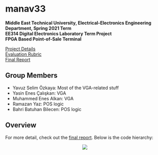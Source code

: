 # manav33
**Middle East Technical University, Electrical-Electronics Engineering Department, Spring 2021 Term**  
**EE314 Digital Electronics Laboratory Term Project**  
**FPGA Based Point-of-Sale Terminal**

[Project Details](https://github.com/3b83/manav33/files/6918791/EE314.Term.Project.-.Spring.21.pdf)  
[Evaluation Rubric](https://github.com/3b83/manav33/files/6918792/EE314.Term.Project.-.Evaluation.Rubric.pdf)  
[Final Report](https://github.com/3b83/manav33/files/6918801/Group33_Report.pdf)

## Group Members
* Yavuz Selim Özkaya: Most of the VGA-related stuff
* Yasin Enes Çalışkan: VGA
* Muhammed Enes Alkan: VGA
* Ramazan Yaz: POS logic
* Bahri Batuhan Bilecen: POS logic

## Overview
For more detail, check out the [final report](https://github.com/3b83/manav33/files/6918801/Group33_Report.pdf). Below is the code hierarchy:
<p align="center">
  <img src="https://user-images.githubusercontent.com/54000095/127904753-f787f5fc-e2ce-4068-b574-48bc5fd18cb0.PNG">
</p>

